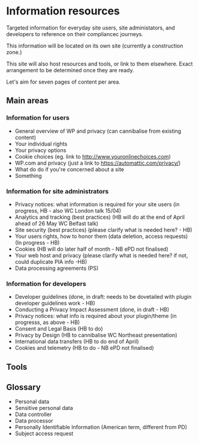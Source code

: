 # Information resources

Targeted information for everyday site users, site administators, and developers to reference on their compliancec journeys.

This information will be located on its own site (currently a construction zone.)

This site will also host resources and tools, or link to them elsewhere. Exact arrangement to be determined once they are ready.

Let's aim for seven pages of content per area.

## Main areas

### Information for users
 + General overview of WP and privacy (can cannibalise from existing content)
 + Your individual rights
 + Your privacy options
 + Cookie choices (eg. link to http://www.youronlinechoices.com)
 + WP.com and privacy (just a link to https://automattic.com/privacy/)
 + What do do if you're concerned about a site
 + Something
 
### Information for site administrators
 + Privacy notices: what information is required for your site users (in progress, HB - also WC London talk 15/04)
 + Analytics and tracking (best practices) (HB will do at the end of April ahead of 26 May WC Belfast talk)
 + Site security (best practices) (please clarify what is needed here? - HB)
 + Your users rights, how to honor them (data deletion, access requests) (In progress - HB)
 + Cookies (HB will do later half of month - NB ePD not finalised)
 + Your web host and privacy (please clarify what is needed here? if not, could duplicate PIA info -HB)
 + Data processing agreements (PS)
 
### Information for developers
 + Developer guidelines (done, in draft: needs to be dovetailed with plugin developer guidelines work - HB) 
 + Conducting a Privacy Impact Assessment (done, in draft - HB)
 + Privacy notices: what info is required about your plugin/theme (in progresss, as above  - HB)
 + Consent and Legal Basis (HB to do)
 + Privacy by Design (HB to cannibalise WC Northeast presentation)
 + International data transfers (HB to do end of April)
 + Cookies and telemetry (HB to do - NB ePD not finalised)
 
## Tools


## Glossary

* Personal data
* Sensitive personal data
* Data controller
* Data processor
* Personally Identifiable Information (American term, different from PD)
* Subject access request
